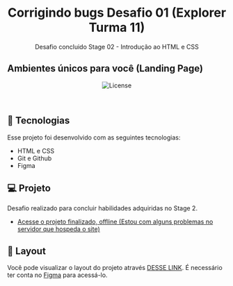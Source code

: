 <h1 align="center"> Corrigindo bugs Desafio 01 (Explorer Turma 11) </h1>
<p align="center"> Desafio concluido Stage 02 - Introdução ao HTML e CSS</p>

## Ambientes únicos para você (Landing Page)

<p align="center">
  <img alt="License" src="https://github.com/DevMaroto/Corrigindo-bugs-Desafio-01-/blob/main/C%C3%B3digo%20do%20desafio%20-%20Fase%2001/images/preview.png"/>
</p>

<br>

## 🚀 Tecnologias

Esse projeto foi desenvolvido com as seguintes tecnologias:

- HTML e CSS
- Git e Github
- Figma

## 💻 Projeto

Desafio realizado para concluir habilidades adquiridas no Stage 2.

- [Acesse o projeto finalizado, offline (Estou com alguns problemas no servidor que hospeda o site)]()

## 🔖 Layout

Você pode visualizar o layout do projeto através [DESSE LINK](https://www.figma.com/file/y2SoW3Ns2pkZiogBH0Zn3R/Explorer---Projeto-01-(Copy)?node-id=0-1&t=ivwXhyZflvn7i8BG-0). É necessário ter conta no [Figma](https://figma.com) para acessá-lo.
